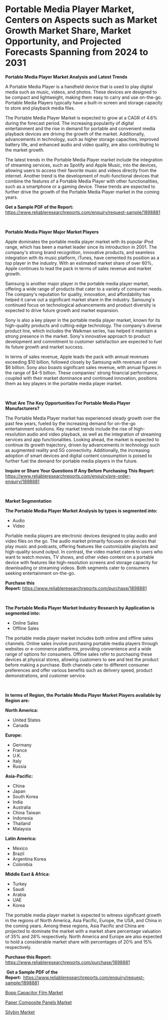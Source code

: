 <p><h1>Portable Media Player Market, Centers on Aspects such as Market Growth Market Share, Market Opportunity, and Projected Forecasts Spanning from 2024 to 2031</h1></p><p><strong>Portable Media Player Market Analysis and Latest Trends</strong></p>
<p><p>A Portable Media Player is a handheld device that is used to play digital media such as music, videos, and photos. These devices are designed to be compact and lightweight, making them easy to carry and use on-the-go. Portable Media Players typically have a built-in screen and storage capacity to store and playback media files.</p><p>The Portable Media Player Market is expected to grow at a CAGR of 4.6% during the forecast period. The increasing popularity of digital entertainment and the rise in demand for portable and convenient media playback devices are driving the growth of the market. Additionally, advancements in technology, such as higher storage capacities, improved battery life, and enhanced audio and video quality, are also contributing to the market growth.</p><p>The latest trends in the Portable Media Player market include the integration of streaming services, such as Spotify and Apple Music, into the devices, allowing users to access their favorite music and videos directly from the internet. Another trend is the development of multi-functional devices that combine the features of a Portable Media Player with other functionalities, such as a smartphone or a gaming device. These trends are expected to further drive the growth of the Portable Media Player market in the coming years.</p></p>
<p><strong>Get a Sample PDF of the Report:&nbsp;</strong> <a href="https://www.reliableresearchreports.com/enquiry/request-sample/1898881">https://www.reliableresearchreports.com/enquiry/request-sample/1898881</a></p>
<p>&nbsp;</p>
<p><strong>Portable Media Player Major Market Players</strong></p>
<p><p>Apple dominates the portable media player market with its popular iPod range, which has been a market leader since its introduction in 2001. The company's strong brand recognition, innovative products, and seamless integration with its music platform, iTunes, have cemented its position as a top player in the industry. With an estimated market share of over 60%, Apple continues to lead the pack in terms of sales revenue and market growth.</p><p>Samsung is another major player in the portable media player market, offering a wide range of products that cater to a variety of consumer needs. The company's reputation for quality, innovation, and affordability has helped it carve out a significant market share in the industry. Samsung's continued focus on technological advancements and product diversity is expected to drive future growth and market expansion.</p><p>Sony is also a key player in the portable media player market, known for its high-quality products and cutting-edge technology. The company's diverse product line, which includes the Walkman series, has helped it maintain a strong presence in the market. Sony's innovative approach to product development and commitment to customer satisfaction are expected to fuel its future growth and market success.</p><p>In terms of sales revenue, Apple leads the pack with annual revenues exceeding $10 billion, followed closely by Samsung with revenues of over $6 billion. Sony also boasts significant sales revenue, with annual figures in the range of $4-5 billion. These companies' strong financial performance, coupled with their market dominance and continued innovation, positions them as key players in the portable media player market.</p></p>
<p>&nbsp;</p>
<p><strong>What Are The Key Opportunities For Portable Media Player Manufacturers?</strong></p>
<p><p>The Portable Media Player market has experienced steady growth over the past few years, fueled by the increasing demand for on-the-go entertainment solutions. Key market trends include the rise of high-resolution audio and video playback, as well as the integration of streaming services and app functionalities. Looking ahead, the market is expected to continue its growth trajectory, driven by advancements in technology such as augmented reality and 5G connectivity. Additionally, the increasing adoption of smart devices and digital content consumption is poised to further fuel the demand for portable media players in the future.</p></p>
<p><strong>Inquire or Share Your Questions If Any Before Purchasing This Report:</strong> <a href="https://www.reliableresearchreports.com/enquiry/pre-order-enquiry/1898881">https://www.reliableresearchreports.com/enquiry/pre-order-enquiry/1898881</a></p>
<p>&nbsp;</p>
<p><strong>Market Segmentation</strong></p>
<p><strong>The Portable Media Player Market Analysis by types is segmented into:</strong></p>
<p><ul><li>Audio</li><li>Video</li></ul></p>
<p><p>Portable media players are electronic devices designed to play audio and video files on the go. The audio market primarily focuses on devices that play music and podcasts, offering features like customizable playlists and high-quality sound output. In contrast, the video market caters to users who want to watch movies, TV shows, and other video content on a portable device with features like high-resolution screens and storage capacity for downloading or streaming videos. Both segments cater to consumers seeking entertainment on-the-go.</p></p>
<p><strong>Purchase this Report:&nbsp;</strong><a href="https://www.reliableresearchreports.com/purchase/1898881">https://www.reliableresearchreports.com/purchase/1898881</a></p>
<p>&nbsp;</p>
<p><strong>The Portable Media Player Market Industry Research by Application is segmented into:</strong></p>
<p><ul><li>Online Sales</li><li>Offline Sales</li></ul></p>
<p><p>The portable media player market includes both online and offline sales channels. Online sales involve purchasing portable media players through websites or e-commerce platforms, providing convenience and a wide range of options for consumers. Offline sales refer to purchasing these devices at physical stores, allowing customers to see and test the product before making a purchase. Both channels cater to different consumer preferences and offer various benefits such as delivery speed, product demonstrations, and customer service.</p></p>
<p>&nbsp;</p>
<p><strong>In terms of Region, the Portable Media Player Market Players available by Region are:</strong></p>
<p>
    <p> <strong> North America: </strong>
        <ul>
            <li>United States</li>
            <li>Canada</li>
        </ul>
        </p> 
    <p> <strong> Europe: </strong>
        <ul>
            <li>Germany</li>
            <li>France</li>
            <li>U.K.</li>
            <li>Italy</li>
            <li>Russia</li>
        </ul>
        </p> 
    <p> <strong> Asia-Pacific: </strong>
        <ul>
            <li>China</li>
            <li>Japan</li>
            <li>South Korea</li>
            <li>India</li>
            <li>Australia</li>
            <li>China Taiwan</li>
            <li>Indonesia</li>
            <li>Thailand</li>
            <li>Malaysia</li>
        </ul>
        </p> 
    <p> <strong> Latin America: </strong>
        <ul>
            <li>Mexico</li>
            <li>Brazil</li>
            <li>Argentina Korea</li>
            <li>Colombia</li>
        </ul>
        </p> 
    <p> <strong> Middle East & Africa: </strong>
        <ul>
            <li>Turkey</li>
            <li>Saudi</li>
            <li>Arabia</li>
            <li>UAE</li>
            <li>Korea</li>
        </ul>
    </p>
    </p>
<p><p>The portable media player market is expected to witness significant growth in the regions of North America, Asia Pacific, Europe, the USA, and China in the coming years. Among these regions, Asia Pacific and China are projected to dominate the market with a market share percentage valuation of 35% and 28% respectively. North America and Europe are also expected to hold a considerable market share with percentages of 20% and 15% respectively.</p></p>
<p><strong>Purchase this Report: </strong><a href="https://www.reliableresearchreports.com/purchase/1898881">https://www.reliableresearchreports.com/purchase/1898881</a></p>
<p>&nbsp;<strong>Get a Sample PDF of the Report:&nbsp;&nbsp;</strong><a href="https://www.reliableresearchreports.com/enquiry/request-sample/1898881">https://www.reliableresearchreports.com/enquiry/request-sample/1898881</a></p>
<p><strong></strong></p>
<p><p><a href="https://cat-emmental-94b.notion.site/Bopp-Capacitor-Film-Market-with-the-goal-of-estimating-the-market-size-and-future-growth-potential-o-537a0e4f76e24b13b16cc388bdcf011a">Bopp Capacitor Film Market</a></p><p><a href="https://silk-columnist-571.notion.site/Paper-Composite-Panels-Market-Size-2024-2031-Global-Industrial-Analysis-Key-Geographical-Regions--527b14bdbea243db9f4695cce3385aeb">Paper Composite Panels Market</a></p><p><a href="https://silk-columnist-571.notion.site/Silybin-Market-with-the-goal-of-estimating-the-market-size-and-future-growth-potential-of-various-ma-1080cd667858460885a8ce4f2df7023e">Silybin Market</a></p></p>